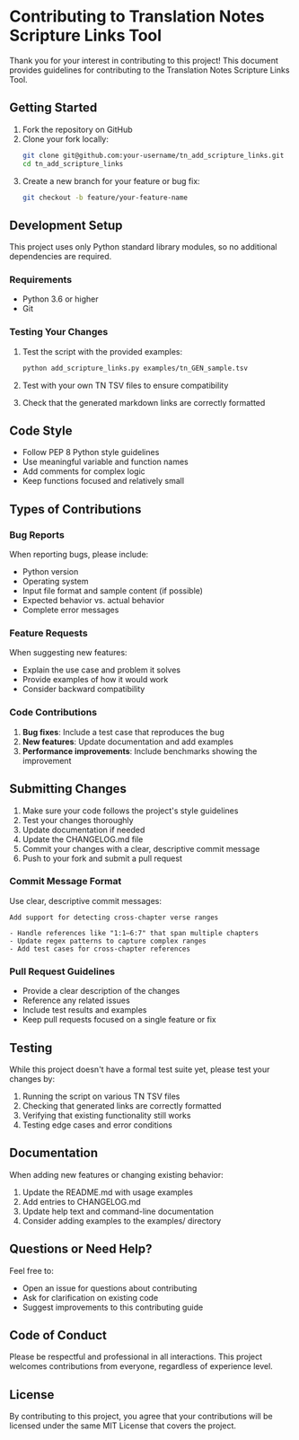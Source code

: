 # Contributing to Translation Notes Scripture Links Tool

Thank you for your interest in contributing to this project! This document provides guidelines for contributing to the Translation Notes Scripture Links Tool.

## Getting Started

1. Fork the repository on GitHub
2. Clone your fork locally:
   ```bash
   git clone git@github.com:your-username/tn_add_scripture_links.git
   cd tn_add_scripture_links
   ```
3. Create a new branch for your feature or bug fix:
   ```bash
   git checkout -b feature/your-feature-name
   ```

## Development Setup

This project uses only Python standard library modules, so no additional dependencies are required.

### Requirements

- Python 3.6 or higher
- Git

### Testing Your Changes

1. Test the script with the provided examples:

   ```bash
   python add_scripture_links.py examples/tn_GEN_sample.tsv
   ```

2. Test with your own TN TSV files to ensure compatibility

3. Check that the generated markdown links are correctly formatted

## Code Style

- Follow PEP 8 Python style guidelines
- Use meaningful variable and function names
- Add comments for complex logic
- Keep functions focused and relatively small

## Types of Contributions

### Bug Reports

When reporting bugs, please include:

- Python version
- Operating system
- Input file format and sample content (if possible)
- Expected behavior vs. actual behavior
- Complete error messages

### Feature Requests

When suggesting new features:

- Explain the use case and problem it solves
- Provide examples of how it would work
- Consider backward compatibility

### Code Contributions

1. **Bug fixes**: Include a test case that reproduces the bug
2. **New features**: Update documentation and add examples
3. **Performance improvements**: Include benchmarks showing the improvement

## Submitting Changes

1. Make sure your code follows the project's style guidelines
2. Test your changes thoroughly
3. Update documentation if needed
4. Update the CHANGELOG.md file
5. Commit your changes with a clear, descriptive commit message
6. Push to your fork and submit a pull request

### Commit Message Format

Use clear, descriptive commit messages:

```
Add support for detecting cross-chapter verse ranges

- Handle references like "1:1–6:7" that span multiple chapters
- Update regex patterns to capture complex ranges
- Add test cases for cross-chapter references
```

### Pull Request Guidelines

- Provide a clear description of the changes
- Reference any related issues
- Include test results and examples
- Keep pull requests focused on a single feature or fix

## Testing

While this project doesn't have a formal test suite yet, please test your changes by:

1. Running the script on various TN TSV files
2. Checking that generated links are correctly formatted
3. Verifying that existing functionality still works
4. Testing edge cases and error conditions

## Documentation

When adding new features or changing existing behavior:

1. Update the README.md with usage examples
2. Add entries to CHANGELOG.md
3. Update help text and command-line documentation
4. Consider adding examples to the examples/ directory

## Questions or Need Help?

Feel free to:

- Open an issue for questions about contributing
- Ask for clarification on existing code
- Suggest improvements to this contributing guide

## Code of Conduct

Please be respectful and professional in all interactions. This project welcomes contributions from everyone, regardless of experience level.

## License

By contributing to this project, you agree that your contributions will be licensed under the same MIT License that covers the project.
